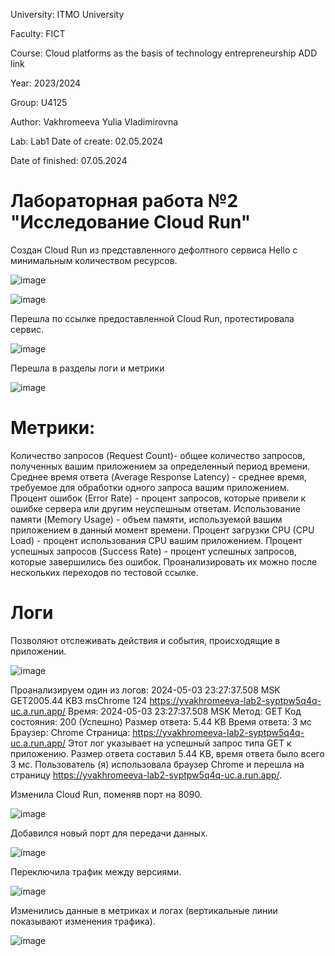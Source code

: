 University: ITMO University 

Faculty: FICT 

Course: Cloud platforms as the basis of technology entrepreneurship ADD link 

Year: 2023/2024 

Group: U4125 

Author: Vakhromeeva Yulia Vladimirovna

Lab: Lab1 Date of create: 02.05.2024 

Date of finished: 07.05.2024

# Лабораторная работа №2 "Исследование Cloud Run"
Создан Cloud Run из представленного дефолтного сервиса Hello с минимальным количеством ресурсов.

![image](https://github.com/Yuliagkk/2023_2024-cloud-platforms-as-the-basis-of-technology-entrepreneurship-u4125-vakhromeeva_u_v/assets/166257005/1a1b1806-0ff5-4f3c-a5a1-84fcd3c8638f)


![image](https://github.com/Yuliagkk/2023_2024-cloud-platforms-as-the-basis-of-technology-entrepreneurship-u4125-vakhromeeva_u_v/assets/166257005/cc66585d-ae78-4291-9647-ac86ca76e95f)


Перешла по ссылке предоставленной Cloud Run, протестировала сервис.

![image](https://github.com/Yuliagkk/2023_2024-cloud-platforms-as-the-basis-of-technology-entrepreneurship-u4125-vakhromeeva_u_v/assets/166257005/230f9896-0962-4611-b7bc-81e84f0e1a9e)

Перешла в разделы логи и метрики

![image](https://github.com/Yuliagkk/2023_2024-cloud-platforms-as-the-basis-of-technology-entrepreneurship-u4125-vakhromeeva_u_v/assets/166257005/b6023be4-083b-480c-a34f-4327212b11d6)

# Метрики:
Количество запросов (Request Count)- общее количество запросов, полученных вашим приложением за определенный период времени. 
Среднее время ответа (Average Response Latency) - среднее время, требуемое для обработки одного запроса вашим приложением. 
Процент ошибок (Error Rate) - процент запросов, которые привели к ошибке сервера или другим неуспешным ответам. 
Использование памяти (Memory Usage) - объем памяти, используемой вашим приложением в данный момент времени. 
Процент загрузки CPU (CPU Load) - процент использования CPU вашим приложением. 
Процент успешных запросов (Success Rate) - процент успешных запросов, которые завершились без ошибок. 
Проанализировать их можно после нескольких переходов по тестовой ссылке.

# Логи
Позволяют отслеживать действия и события, происходящие в приложении.

![image](https://github.com/Yuliagkk/2023_2024-cloud-platforms-as-the-basis-of-technology-entrepreneurship-u4125-vakhromeeva_u_v/assets/166257005/423f69d9-f2e4-4b13-835e-4a09de1aca9c)

Проанализируем один из логов: 2024-05-03 23:27:37.508 MSK GET2005.44 KB3 msChrome 124 https://yvakhromeeva-lab2-syptpw5q4q-uc.a.run.app/ 
Время: 2024-05-03 23:27:37.508 MSK
Метод: GET
Код состояния: 200 (Успешно)
Размер ответа: 5.44 KB
Время ответа: 3 мс
Браузер: Chrome
Страница: https://yvakhromeeva-lab2-syptpw5q4q-uc.a.run.app/
Этот лог указывает на успешный запрос типа GET к приложению. Размер ответа составил 5.44 KB, время ответа было всего 3 мс. Пользователь (я) использовала браузер Chrome и перешла на страницу https://yvakhromeeva-lab2-syptpw5q4q-uc.a.run.app/.

Изменила Cloud Run, поменяв порт на 8090.

![image](https://github.com/Yuliagkk/2023_2024-cloud-platforms-as-the-basis-of-technology-entrepreneurship-u4125-vakhromeeva_u_v/assets/166257005/05428c46-b60a-47dc-afbc-97c8548071fd)

Добавился новый порт для передачи данных.

![image](https://github.com/Yuliagkk/2023_2024-cloud-platforms-as-the-basis-of-technology-entrepreneurship-u4125-vakhromeeva_u_v/assets/166257005/50b802fe-ba32-4585-9358-88286480dfe9)

Переключила трафик между версиями.

![image](https://github.com/Yuliagkk/2023_2024-cloud-platforms-as-the-basis-of-technology-entrepreneurship-u4125-vakhromeeva_u_v/assets/166257005/66aa490f-f8ab-4c53-a1f1-ce1a4caef045)

Изменились данные в метриках и логах (вертикальные линии показывают изменения трафика).

![image](https://github.com/Yuliagkk/2023_2024-cloud-platforms-as-the-basis-of-technology-entrepreneurship-u4125-vakhromeeva_u_v/assets/166257005/8148f672-a73d-4ed4-b962-b1589dc2302c)





